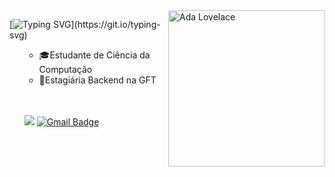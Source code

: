 <img align="right" width="250" src="https://stemettes.org/zine/wp-content/uploads/sites/3/2021/08/magicalGirlAda_1_big.gif" title="Ada Lovelace"/>

[![Typing SVG](https://readme-typing-svg.herokuapp.com?font=Fira+Code&pause=2000&color=34F700&width=400&lines=👩🏽‍💻Hi+there,+i'm+Isabella+Suto;)](https://git.io/typing-svg)




<ul>
  
- 🎓Estudante de Ciência da Computação
- 💼Estagiária Backend na GFT

<br>
<br>
<div align="">

<a href="https://linkedin.com/in/isabella-suto2/"><img src="https://img.shields.io/badge/-LinkedIn-0077B5?style=flat&logo=Linkedin&logoColor=white"/></a>
[![Gmail Badge](https://img.shields.io/badge/-isa.suto2@gmail.com-4B275F?style=flat-square&logo=Gmail&logoColor=white&link=mailto:SEU-EMAIL)](mailto:isa.suto2@gmail.com)
</div>
</ul>
